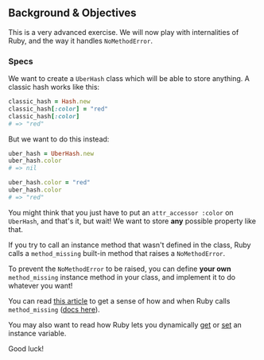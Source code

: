 ## Background & Objectives

This is a very advanced exercise. We will now play with internalities of Ruby, and the way it handles `NoMethodError`.

### Specs

We want to create a `UberHash` class which will be able to store anything. A classic hash works like this:

```ruby
classic_hash = Hash.new
classic_hash[:color] = "red"
classic_hash[:color]
# => "red"
```

But we want to do this instead:

```ruby
uber_hash = UberHash.new
uber_hash.color
# => nil

uber_hash.color = "red"
uber_hash.color
# => "red"
```

You might think that you just have to put an `attr_accessor :color` on `UberHash`, and that's it, but wait! We want to store **any** possible property like that.

If you try to call an instance method that wasn't defined in the class, Ruby calls a `method_missing` built-in method that raises a `NoMethodError`.

To prevent the `NoMethodError` to be raised, you can define **your own** `method_missing` instance method in your class, and implement it to do whatever you want!

You can read [this article](https://manny.codes/3-practical-uses-of-ruby-method-missing/) to get a sense of how and when Ruby calls `method_missing` ([docs here](https://ruby-doc.org/core-2.7.4/BasicObject.html#method-i-method_missing)).

You may also want to read how Ruby lets you dynamically [get](https://ruby-doc.org/core-2.7.4/Object.html#method-i-instance_variable_get) or [set](https://ruby-doc.org/core-2.7.4/Object.html#method-i-instance_variable_set) an instance variable.

Good luck!
